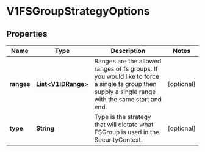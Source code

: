 
# V1FSGroupStrategyOptions

## Properties
Name | Type | Description | Notes
------------ | ------------- | ------------- | -------------
**ranges** | [**List&lt;V1IDRange&gt;**](V1IDRange.md) | Ranges are the allowed ranges of fs groups.  If you would like to force a single fs group then supply a single range with the same start and end. |  [optional]
**type** | **String** | Type is the strategy that will dictate what FSGroup is used in the SecurityContext. |  [optional]



